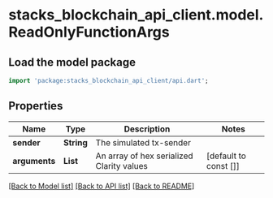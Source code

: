 # stacks_blockchain_api_client.model.ReadOnlyFunctionArgs

## Load the model package
```dart
import 'package:stacks_blockchain_api_client/api.dart';
```

## Properties
Name | Type | Description | Notes
------------ | ------------- | ------------- | -------------
**sender** | **String** | The simulated tx-sender | 
**arguments** | **List<String>** | An array of hex serialized Clarity values | [default to const []]

[[Back to Model list]](../README.md#documentation-for-models) [[Back to API list]](../README.md#documentation-for-api-endpoints) [[Back to README]](../README.md)


